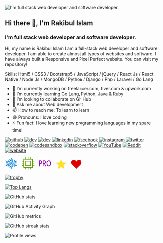 ![I'm full stack web developer and software developer.](https://scontent.fdac116-1.fna.fbcdn.net/v/t1.6435-9/p600x600/186522313_531231667905027_5689336127070529896_n.jpg?_nc_cat=110&ccb=1-5&_nc_sid=e3f864&_nc_eui2=AeEx6LTAaTsnXLlxktUHaO8fYJVu9bPjCplglW71s-MKmVeVAuUmE7naGjir0VgIuGwmFFsKVcVHz819OvWX2Xjh&_nc_ohc=bb-uLZKMPbgAX8r3Zds&_nc_ht=scontent.fdac116-1.fna&oh=8e8971a6bccdd172a07c85d7c649728c&oe=6151705B)
## Hi there 👋, I'm Rakibul Islam
### I'm full stack web developer and software developer.


Hi, my name is Rakibul Islam I am a full-stack web developer and software developer.
I am able to create almost all types of websites and software.
I have always built a Responsive and Pixel Perfect website.
You can visit my repository!

Skills: Html5 / CSS3 / Bootstrap5 / JavaScript / jQuery / React Js / React Native / Node Js / MongoDB / Python / Django / Php / Laravel / Go Lang

- 🔭 I’m currently working on freelancer.com, fiver.com & upwork.com 
- 🌱 I’m currently learning Go Lang, Python, Java & Ruby 
- 👯 I’m looking to collaborate on Git Hub 
- 💬 Ask me about Web development 
- 📫 How to reach me: To learn to learn 
- 😄 Pronouns: I love coding 
- ⚡ Fun fact: I love learning new programming languages in my spare time! 


[<img src='https://cdn.jsdelivr.net/npm/simple-icons@3.0.1/icons/github.svg' alt='github' height='40'>](https://github.com/shikder-md-rakibul-islam)  [<img src='https://cdn.jsdelivr.net/npm/simple-icons@3.0.1/icons/dev-dot-to.svg' alt='dev' height='40'>](https://dev.to/shikdermdrakibulislam)  [<img src='https://cdn.jsdelivr.net/npm/simple-icons@3.0.1/icons/hashnode.svg' alt='dev' height='40'>](@rakibul-islam)  [<img src='https://cdn.jsdelivr.net/npm/simple-icons@3.0.1/icons/linkedin.svg' alt='linkedin' height='40'>](https://www.linkedin.com/in/rakibul-islam-aa9735207/)  [<img src='https://cdn.jsdelivr.net/npm/simple-icons@3.0.1/icons/facebook.svg' alt='facebook' height='40'>](https://www.facebook.com/codingrakibul)  [<img src='https://cdn.jsdelivr.net/npm/simple-icons@3.0.1/icons/instagram.svg' alt='instagram' height='40'>](https://www.instagram.com/rakibul2518/)  [<img src='https://cdn.jsdelivr.net/npm/simple-icons@3.0.1/icons/twitter.svg' alt='twitter' height='40'>](https://twitter.com/shikder_rakibul)  [<img src='https://cdn.jsdelivr.net/npm/simple-icons@3.0.1/icons/codepen.svg' alt='codepen' height='40'>](https://codepen.io/shikder-md-rakibul-islam)  [<img src='https://cdn.jsdelivr.net/npm/simple-icons@3.0.1/icons/codesandbox.svg' alt='codesandbox' height='40'>](https://codesandbox.io/u/shikder-md-rakibul-islam)  [<img src='https://cdn.jsdelivr.net/npm/simple-icons@3.0.1/icons/stackoverflow.svg' alt='stackoverflow' height='40'>](https://stackoverflow.com/users/shikder-md-rakibul-islam)  [<img src='https://cdn.jsdelivr.net/npm/simple-icons@3.0.1/icons/youtube.svg' alt='YouTube' height='40'>](https://www.youtube.com/channel/channel/UCO7hp3rioNSbsRy2EFS1x-A)  [<img src='https://cdn.jsdelivr.net/npm/simple-icons@3.0.1/icons/reddit.svg' alt='Reddit' height='40'>](https://www.reddit.com/user/rakibul-islam2)  [<img src='https://cdn.jsdelivr.net/npm/simple-icons@3.0.1/icons/icloud.svg' alt='website' height='40'>](www.rakibulsoftware.com)  

<a href='https://archiveprogram.github.com/'><img src='https://raw.githubusercontent.com/acervenky/animated-github-badges/master/assets/acbadge.gif' width='40' height='40'></a> <a href='https://docs.github.com/en/developers'><img src='https://raw.githubusercontent.com/acervenky/animated-github-badges/master/assets/devbadge.gif' width='40' height='40'></a> <a href='https://github.com/pricing'><img src='https://raw.githubusercontent.com/acervenky/animated-github-badges/master/assets/pro.gif' width='40' height='40'></a> <a href='https://stars.github.com/'><img src='https://raw.githubusercontent.com/acervenky/animated-github-badges/master/assets/starbadge.gif' width='35' height='35'></a> <a href='https://docs.github.com/en/github/supporting-the-open-source-community-with-github-sponsors'><img src='https://raw.githubusercontent.com/acervenky/animated-github-badges/master/assets/sponsorbadge.gif' width='35' height='35'></a> 

[![trophy](https://github-profile-trophy.vercel.app/?username=shikder-md-rakibul-islam)](https://github.com/ryo-ma/github-profile-trophy)

[![Top Langs](https://github-readme-stats.vercel.app/api/top-langs/?username=shikder-md-rakibul-islam)](https://github.com/anuraghazra/github-readme-stats)

![GitHub stats](https://github-readme-stats.vercel.app/api?username=shikder-md-rakibul-islam&show_icons=true)  

![GitHub Activity Graph](https://activity-graph.herokuapp.com/graph?username=shikder-md-rakibul-islam)  

![GitHub metrics](https://metrics.lecoq.io/shikder-md-rakibul-islam)  

![GitHub streak stats](https://github-readme-streak-stats.herokuapp.com/?user=shikder-md-rakibul-islam)  

![Profile views](https://gpvc.arturio.dev/shikder-md-rakibul-islam)  
